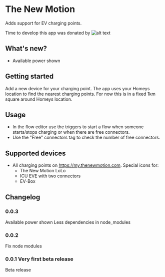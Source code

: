 # The New Motion
Adds support for EV charging points.

Time to develop this app was donated by
![alt text](http://www.hightechict.nl/wp-content/uploads/2013/04/logo-HT-ICT.png)

## What's new?
* Available power shown

## Getting started
Add a new device for your charging point. The app uses your Homeys location to find the nearest charging points. For now this is in a fixed 1km square around Homeys location.

## Usage
* In the flow editor use the triggers to start a flow when someone starts/stops charging or when there are free connectors.
* Use the "Free" connectors tag to check the number of free connectors.

## Supported devices
* All charging points on https://my.thenewmotion.com. Special icons for:
    * The New Motion LoLo
    * ICU EVE with two connectors
    * EV-Box

## Changelog

### 0.0.3
Available power shown
Less dependencies in node_modules

### 0.0.2
Fix node modules

### 0.0.1 Very first beta release
Beta release